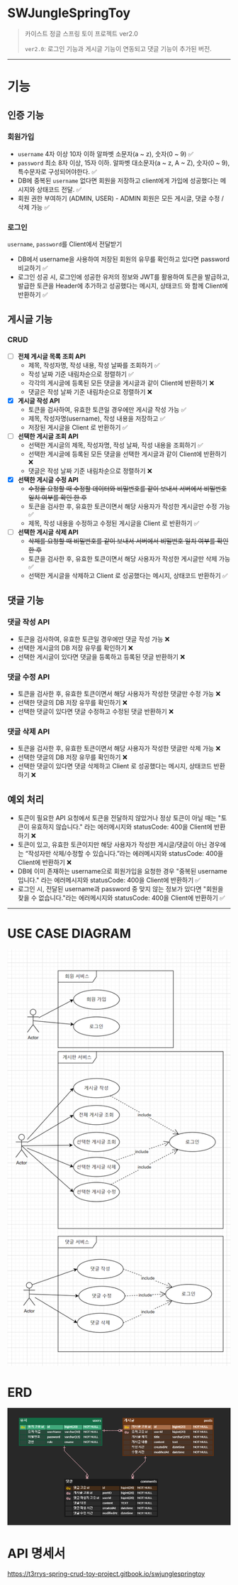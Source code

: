 # SWJungleSpringToy
> 카이스트 정글 스프링 토이 프로젝트 ver2.0 
> 
> `ver2.0`: 로그인 기능과 게시글 기능이 연동되고 댓글 기능이 추가된 버전.
---------------
# 기능
## 인증 기능
### 회원가입
- `username` 4자 이상 10자 이하 알파벳 소문자(a ~ z), 숫자(0 ~ 9) ✅
- `password` 최소 8자 이상, 15자 이하. 알파벳 대소문자(a ~ z, A ~ Z), 숫자(0 ~ 9), 특수문자로 구성되어야한다. ✅
- DB에 중복된 `username` 없다면 회원을 저장하고 client에게 가입에 성공했다는 메시지와 상태코드 전달. ✅
- 회원 권한 부여하기 (ADMIN, USER) - ADMIN 회원은 모든 게시글, 댓글 수정 / 삭제 가능 ✅

### 로그인
`username`, `password`를 Client에서 전달받기
- DB에서 username을 사용하여 저장된 회원의 유무를 확인하고 있다면 password 비교하기 ✅
- 로그인 성공 시, 로그인에 성공한 유저의 정보와 JWT를 활용하여 토큰을 발급하고, 발급한 토큰을 Header에 추가하고 성공했다는 메시지, 상태코드 와 함께 Client에 반환하기 ✅

## 게시글 기능
### CRUD
- [ ] **전체 게시글 목록 조회 API**
    - 제목, 작성자명, 작성 내용, 작성 날짜를 조회하기 ✅
    - 작성 날짜 기준 내림차순으로 정렬하기 ✅
    - 각각의 게시글에 등록된 모든 댓글을 게시글과 같이 Client에 반환하기 ❌
    - 댓글은 작성 날짜 기준 내림차순으로 정렬하기 ❌
- [x] **게시글 작성 API**
  - 토큰을 검사하여, 유효한 토큰일 경우에만 게시글 작성 가능 ✅
  - 제목, 작성자명(username), 작성 내용을 저장하고 ✅
  - 저장된 게시글을 Client 로 반환하기 ✅
- [ ] **선택한 게시글 조회 API**
    - 선택한 게시글의 제목, 작성자명, 작성 날짜, 작성 내용을 조회하기 ✅
    - 선택한 게시글에 등록된 모든 댓글을 선택한 게시글과 같이 Client에 반환하기 ❌
    - 댓글은 작성 날짜 기준 내림차순으로 정렬하기 ❌
- [x] **선택한 게시글 수정 API**
    - ~~수정을 요청할 때 수정할 데이터와 비밀번호를 같이 보내서 서버에서 비밀번호 일치 여부를 확인 한 후~~
    - 토큰을 검사한 후, 유효한 토큰이면서 해당 사용자가 작성한 게시글만 수정 가능 ✅
    - 제목, 작성 내용을 수정하고 수정된 게시글을 Client 로 반환하기 ✅
- [ ] **선택한 게시글 삭제 API**
    - ~~삭제를 요청할 때 비밀번호를 같이 보내서 서버에서 비밀번호 일치 여부를 확인 한 후~~
    - 토큰을 검사한 후, 유효한 토큰이면서 해당 사용자가 작성한 게시글만 삭제 가능 ✅
    - 선택한 게시글을 삭제하고 Client 로 성공했다는 메시지, 상태코드 반환하기 ✅

## 댓글 기능
### 댓글 작성 API
  - 토큰을 검사하여, 유효한 토큰일 경우에만 댓글 작성 가능 ❌
  - 선택한 게시글의 DB 저장 유무를 확인하기 ❌
  - 선택한 게시글이 있다면 댓글을 등록하고 등록된 댓글 반환하기 ❌
### 댓글 수정 API
  - 토큰을 검사한 후, 유효한 토큰이면서 해당 사용자가 작성한 댓글만 수정 가능 ❌
  - 선택한 댓글의 DB 저장 유무를 확인하기 ❌
  - 선택한 댓글이 있다면 댓글 수정하고 수정된 댓글 반환하기 ❌
### 댓글 삭제 API
  - 토큰을 검사한 후, 유효한 토큰이면서 해당 사용자가 작성한 댓글만 삭제 가능 ❌
  - 선택한 댓글의 DB 저장 유무를 확인하기 ❌
  - 선택한 댓글이 있다면 댓글 삭제하고 Client 로 성공했다는 메시지, 상태코드 반환하기 ❌

## 예외 처리
- 토큰이 필요한 API 요청에서 토큰을 전달하지 않았거나 정상 토큰이 아닐 때는 "토큰이 유효하지 않습니다." 라는 에러메시지와 statusCode: 400을 Client에 반환하기 ❌
- 토큰이 있고, 유효한 토큰이지만 해당 사용자가 작성한 게시글/댓글이 아닌 경우에는 “작성자만 삭제/수정할 수 있습니다.”라는 에러메시지와 statusCode: 400을 Client에 반환하기 ❌
- DB에 이미 존재하는 username으로 회원가입을 요청한 경우 "중복된 username 입니다." 라는 에러메시지와 statusCode: 400을 Client에 반환하기 ✅
- 로그인 시, 전달된 username과 password 중 맞지 않는 정보가 있다면 "회원을 찾을 수 없습니다."라는 에러메시지와 statusCode: 400을 Client에 반환하기 ✅
--------------------
# USE CASE DIAGRAM
![use_case_diagram .png](docs/imgs/use_case_diagram.png)

# ERD
![erd.png](docs/imgs/erd.png)

# API 명세서
https://t3rrys-spring-crud-toy-project.gitbook.io/swjunglespringtoy
